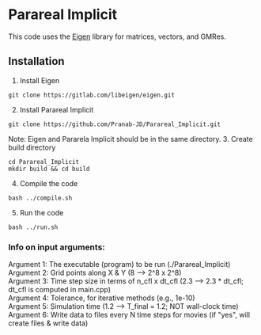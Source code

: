 # Parareal Implicit
This code uses the [Eigen](https://eigen.tuxfamily.org/index.php?title=Main_Page) library for matrices, vectors, and GMRes.

## Installation
1. Install Eigen
``` shell
git clone https://gitlab.com/libeigen/eigen.git
```
2. Install Parareal Implicit
``` shell
git clone https://github.com/Pranab-JD/Parareal_Implicit.git
```
Note: Eigen and Pararela Implicit should be in the same directory. 
3. Create build directory
``` shell
cd Parareal_Implicit
mkdir build && cd build
```
4. Compile the code
``` shell
bash ../compile.sh
```
5. Run the code
``` shell
bash ../run.sh
```

### Info on input arguments:
Argument 1: The executable (program) to be run (./Parareal_Implicit) <br />
Argument 2: Grid points along X & Y (8 --> 2^8 x 2^8) <br />
Argument 3: Time step size in terms of n_cfl x dt_cfl (2.3 --> 2.3 * dt_cfl; dt_cfl is computed in main.cpp) <br />
Argument 4: Tolerance, for iterative methods (e.g., 1e-10) <br />
Argument 5: Simulation time (1.2 --> T_final = 1.2; NOT wall-clock time) <br />
Argument 6: Write data to files every N time steps for movies (if "yes", will create files & write data) <br />
